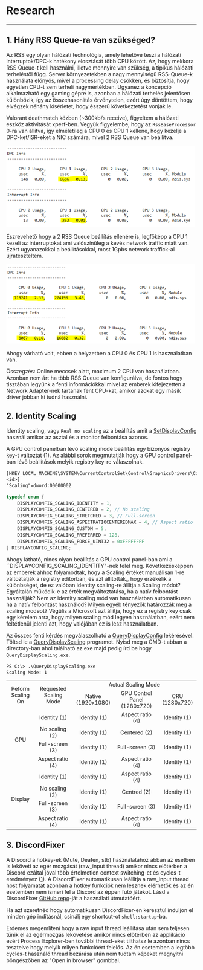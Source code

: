 # Research

--- 

## 1. Hány RSS Queue-ra van szükséged? 

Az RSS egy olyan hálózati technológia, amely lehetővé teszi a hálózati interruptok/DPC-k hatékony elosztását több CPU között. Az, hogy mekkora RSS Queue-t kell használni, illetve mennyire van szükség, a tipikus hálózati terheléstől függ. Server környezetekben a nagy mennyiségű RSS-Queue-k használata előnyös, mivel a processing delay csökken, és biztosítja, hogy egyetlen CPU-t sem terheli nagymértékben. Ugyanez a koncepció alkalmazható egy gaming gépre is, azonban a hálózati terhelés jelentősen különbözik, így az összehasonlítás érvénytelen, ezért úgy döntöttem, hogy elvégzek néhány kísérletet, hogy ésszerű következtetést vonjak le.

Valorant deathmatch közben (~300kb/s receive), figyeltem a hálózati eszköz aktivitását xperf-ben. Vegyük figyelembe, hogy az ``RssBaseProcessor`` 0-ra van állítva, így elméletileg a CPU 0 és CPU 1 kellene, hogy kezelje a DPC-ket/ISR-eket a NIC számára, mivel 2 RSS Queue van beállítva.

<img src="/media/300kbps-ndis-xperf-report.png" width="500">

Észrevehető hogy a 2 RSS Queue beállítás ellenére is, legfőképp a CPU 1 kezeli az interruptokat ami valószínűleg a kevés network traffic miatt van. Ezért ugyanazokkal a beállításokkal, most 1Gpbs network traffick-al újrateszteltem. 

<img src="/media/1gbps-ndis-xperf-report.png" width="500">

Ahogy várható volt, ebben a helyzetben a CPU 0 és CPU 1 is használatban van. 

Összegzés: Online meccsek alatt, maximum 2 CPU van használatban. Azonban nem árt ha több RSS Queue van konfigurálva, de fontos hogy tisztában legyünk a fenti információkkal mivel az emberek kifejezetten a Network Adapter-nek tartanak fent CPU-kat, amikor azokat egy másik driver jobban ki tudná használni.

## 2. Identity Scaling

Identity scaling, vagy `Real no scaling` az a beállítás amit a [SetDisplayConfig](https://learn.microsoft.com/en-us/windows/win32/api/winuser/nf-winuser-setdisplayconfig) használ amikor az asztal és a monitor felbontása azonos. 

A GPU control panelban lévő scaling mode beállítás egy bizonyos registry key-t változtat ([1](https://learn.microsoft.com/en-us/windows/win32/api/wingdi/ne-wingdi-displayconfig_scaling)).
Az alábbi sorok megmutatják hogy a GPU control panel-ban lévő beállítások melyik registry key-re válaszolnak.

```
[HKEY_LOCAL_MACHINE\SYSTEM\CurrentControlSet\Control\GraphicsDrivers\Configuration\<id>]
"Scaling"=dword:00000002
```

```cpp
typedef enum {
    DISPLAYCONFIG_SCALING_IDENTITY = 1,
    DISPLAYCONFIG_SCALING_CENTERED = 2, // No scaling
    DISPLAYCONFIG_SCALING_STRETCHED = 3, // Full-screen
    DISPLAYCONFIG_SCALING_ASPECTRATIOCENTEREDMAX = 4, // Aspect ratio
    DISPLAYCONFIG_SCALING_CUSTOM = 5,
    DISPLAYCONFIG_SCALING_PREFERRED = 128,
    DISPLAYCONFIG_SCALING_FORCE_UINT32 = 0xFFFFFFFF
} DISPLAYCONFIG_SCALING;
```

Ahogy látható, nincs olyan beállítás a GPU control panel-ban ami a ``DISPLAYCONFIG_SCALING_IDENTITY"-nek felel meg. Következésképpen az emberek ahhoz folyamodtak, hogy a Scaling értéket manuálisan 1-re változtatják a registry editorban, és azt állították,, hogy érzékelik a különbséget, de ez valóban identity scaling-re állítja a Scaling módot? Egyáltalán működik-e az érték megváltoztatása, ha a natív felbontást használják? Nem az identity scaling mód van használatban automatikusan ha a natív felbontást használod? Milyen egyéb tényezők határozzák meg a scaling modeot? Végülis a Microsoft azt állítja, hogy ez a registry key csak  egy kérelem arra, hogy milyen scaling mód legyen használatban, ezért nem feltétlenül jelenti azt, hogy valójában ez is lesz használatban. 

Az összes fenti kérdés megválaszolható a [QueryDisplayConfig](https://learn.microsoft.com/en-us/windows/win32/api/winuser/nf-winuser-querydisplayconfig) lekérésével. Töltsd le a [QueryDisplayScaling](https://github.com/valleyofdoom/QueryDisplayScaling) programot. Nyisd meg a CMD-t abban a directory-ban ahol található az exe majd pedig írd be hogy ``QueryDisplayScaling.exe``.

```
PS C:\> .\QueryDisplayScaling.exe
Scaling Mode: 1
```

<table style="text-align: center;">
    <tr>
        <td rowspan="2">Peform Scaling On</td>
        <td rowspan="2">Requested Scaling Mode</td>
        <td colspan="3">Actual Scaling Mode</td>
    </tr>
    <tr>
        <td>Native (1920x1080)</td>
        <td>GPU Control Panel (1280x720)</td>
        <td>CRU (1280x720)</td>
    </tr>
    <tr>
        <td rowspan=4>GPU</td>
        <td>Identity (1)</td>
        <td>Identity (1)</td>
        <td>Aspect ratio (4)</td>
        <td>Identity (1)</td>
    </tr>
    <tr>
        <td>No scaling (2)</td>
        <td>Identity (1)</td>
        <td>Centered (2)</td>
        <td>Identity (1)</td>
    </tr>
    <tr>
        <td>Full-screen (3)</td>
        <td>Identity (1)</td>
        <td>Full-screen (3)</td>
        <td>Identity (1)</td>
    </tr>
    <tr>
        <td>Aspect ratio (4)</td>
        <td>Identity (1)</td>
        <td>Aspect ratio (4)</td>
        <td>Identity (1)</td>
    </tr>
    <tr>
        <td rowspan=4>Display</td>
        <td>Identity (1)</td>
        <td>Identity (1)</td>
        <td>Aspect ratio (4)</td>
        <td>Identity (1)</td>
    </tr>
    <tr>
        <td>No scaling (2)</td>
        <td>Identity (1)</td>
        <td>Centred (2)</td>
        <td>Identity (1)</td>
    </tr>
    <tr>
        <td>Full-screen (3)</td>
        <td>Identity (1)</td>
        <td>Full-screen (3)</td>
        <td>Identity (1)</td>
    </tr>
    <tr>
        <td>Aspect ratio (4)</td>
        <td>Identity (1)</td>
        <td>Aspect ratio (4)</td>
        <td>Identity (1)</td>
    </tr>
</table>

## 3. DiscordFixer

A Discord a hotkey-ek (Mute, Deafen, stb) használatához abban az esetben is leköveti az egér mozgását (raw_input thread) amikor nincs előtérben a Discord ezáltal jóval több értelmetlen context switching-et és cycles-t eredményez ([1](/media/discordfixer-research-example.png)). A DiscordFixer automatikusan leállítja a raw_input thread host folyamatát azonban a hotkey funkciók nem lesznek elérhetők és az én esetemben nem ismeri fel a Discord az éppen futó játékot. Lásd a DiscordFixer [GitHub repo](https://github.com/HerXayah/Discord-Fixer?tab=readme-ov-file#usage)-ját a használati útmutatóért.

Ha azt szeretnéd hogy automatikusan DiscordFixer-en keresztül induljon el minden gép indításnál, csinálj egy shortcut-ot ``shell:startup``-ba.

Érdemes megemlíteni hogy a raw input thread leállítása után sem teljesen tűnik el az egérmozgás lekövetése amikor nincs előtérben az applikáció ezért Process Explorer-ben további thread-eket tilthatsz le azonban nincs tesztelve hogy melyik milyen funkcióért felelős. Az én esetemben a legtöbb cycles-t használó thread bezárása után nem tudtam képeket megnyitni böngészőben az "Open in browser" gombbal. 


